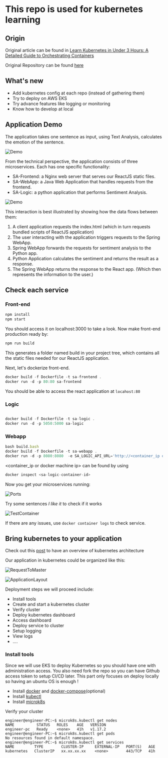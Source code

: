 # This repo is used for kubernetes learning

## Origin

Original article can be found in [Learn Kubernetes in Under 3 Hours: A Detailed Guide to Orchestrating Containers](https://medium.freecodecamp.org/learn-kubernetes-in-under-3-hours-a-detailed-guide-to-orchestrating-containers-114ff420e882)

Original Repository can be found [here](https://github.com/rinormaloku/k8s-mastery)

## What's new

- Add kubernetes config at each repo (instead of gathering them)
- Try to deploy on AWS EKS
- Try advance features like logging or monitoring
- Know how to develop at local

## Application Demo

The application takes one sentence as input, using Text Analysis, calculates the emotion of the sentence.

![Demo](./docs/demo.gif)

From the technical perspective, the application consists of three microservices. Each has one specific functionality:

* SA-Frontend: a Nginx web server that serves our ReactJS static files.
* SA-WebApp: a Java Web Application that handles requests from the frontend.
* SA-Logic: a python application that performs Sentiment Analysis.

![Demo](./docs/flow.gif)

This interaction is best illustrated by showing how the data flows between them:

1. A client application requests the index.html (which in turn requests bundled scripts of ReactJS application)
2. The user interacting with the application triggers requests to the Spring WebApp.
3. Spring WebApp forwards the requests for sentiment analysis to the Python app.
4. Python Application calculates the sentiment and returns the result as a response.
5. The Spring WebApp returns the response to the React app. (Which then represents the information to the user.)

## Check each service

### Front-end

```javascript
npm install
npm start
```

You should access it on localhost:3000 to take a look. Now make front-end production ready by:

```javascript
npm run build
```

This generates a folder named build in your project tree, which contains all the static files needed for our ReactJS application.

Next, let's dockerize front-end.

```javascript
docker build -f Dockerfile -t sa-frontend .
docker run -d -p 80:80 sa-frontend
```

You should be able to access the react application at `locahost:80`

### Logic

```javascript

docker build -f Dockerfile -t sa-logic .
docker run -d -p 5050:5000 sa-logic
```

### Webapp

```javascript
bash build.bash
docker build -f Dockerfile -t sa-webapp .
docker run -d -p 8080:8080  -e SA_LOGIC_API_URL='http://<container_ip or docker machine ip>:5000' sa-webapp
```

<container_ip or docker machine ip> can be found by using

```javascript
docker inspect <sa-logic-container-id>
```

Now you get your microservices running:

![Ports](./docs/ports.png)

Try some sentences *I like it* to check if it works

![TestContainer](./docs/test-container.png)

If there are any issues, use `docker container logs` to check service.


## Bring kubernetes to your application

Check out this [post]() to have an overview of kubernetes architecture

Our application in kubernetes could be organized like this:

![RequestToMaster](./docs/request-to-master.png)

![ApplicationLayout](./docs/application-layout.png)


Deployment steps we will proceed include:

* Install tools
* Create and start a kubernetes cluster
* Verify cluster
* Deploy kubernetes dashboard
* Access dashboard
* Deploy service to cluster
* Setup logging
* View logs
* ....

### Install tools

Since we will use EKS to deploy Kubernetes so you should have one with administration access. You also need fork the repo so you can have Github access token to setup CI/CD later. This part only focuses on deploy locally so having an ubuntu OS is enough !

* Install [docker](https://docs.docker.com/install/linux/docker-ce/ubuntu/) and [docker-compose](https://docs.docker.com/compose/install/)(optional)
* Install [kubectl](https://kubernetes.io/docs/tasks/tools/install-kubectl/)
* Install [microk8s](https://microk8s.io/#get-started)

Verify your cluster

    engineer@engineer-PC:~$ microk8s.kubectl get nodes
    NAME          STATUS   ROLES    AGE   VERSION
    engineer-pc   Ready    <none>   41h   v1.17.2
    engineer@engineer-PC:~$ microk8s.kubectl get pods
    No resources found in default namespace.
    engineer@engineer-PC:~$ microk8s.kubectl get services
    NAME         TYPE        CLUSTER-IP     EXTERNAL-IP   PORT(S)   AGE
    kubernetes   ClusterIP   xx.xx.xx.xx    <none>        443/TCP   41h


